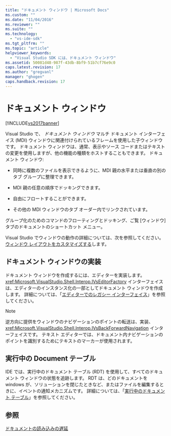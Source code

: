 ```yaml
---
title: "ドキュメント ウィンドウ | Microsoft Docs"
ms.custom: ""
ms.date: "11/04/2016"
ms.reviewer: ""
ms.suite: ""
ms.technology: 
  - "vs-ide-sdk"
ms.tgt_pltfrm: ""
ms.topic: "article"
helpviewer_keywords: 
  - "Visual Studio SDK には、ドキュメント ウィンドウ"
ms.assetid: 50081d48-987f-43db-8bf9-51b7cf76e9c0
caps.latest.revision: 17
ms.author: "gregvanl"
manager: "ghogen"
caps.handback.revision: 17
---
```

# ドキュメント ウィンドウ
[!INCLUDE[vs2017banner](../../code-quality/includes/vs2017banner.md)]

Visual Studio で、 *ドキュメント ウィンドウ* マルチ ドキュメント インターフェイス \(MDI\) ウィンドウに関連付けられているフレームを使用した子ウィンドウです。 ドキュメント ウィンドウは、通常、表示やソース コードまたはテキストの変更を使用しますが、他の機能の種類をホストすることもできます。 ドキュメント ウィンドウ:  
  
-   同時に複数のファイルを表示できるように、MDI 親の水平または垂直の別のタブ グループに整理できます。  
  
-   MDI 親の任意の順序でドッキングできます。  
  
-   自由にフロートすることができます。  
  
-   その他の MDI ウィンドウのタブ オーダー内でリンクされています。  
  
 グループ化のためのコマンドのフローティングとドッキング、ご覧 \[ウィンドウ\] タブのドキュメントのショートカット メニュー。  
  
 Visual Studio でウィンドウの動作の詳細については、次を参照してください。 [ウィンドウ レイアウトをカスタマイズする](../../ide/customizing-window-layouts-in-visual-studio.md)します。  
  
## ドキュメント ウィンドウの実装  
 ドキュメント ウィンドウを作成するには、エディターを実装します。<xref:Microsoft.VisualStudio.Shell.Interop.IVsEditorFactory> インターフェイスは、エディターのインスタンス化の一部としてドキュメント ウィンドウを作成します。 詳細については、「[エディターでのレガシー インターフェイス](../../extensibility/legacy-interfaces-in-the-editor.md)」を参照してください。  
  
> [!NOTE]
>  逆方向に提供をウィンドウのナビゲーションのポイントの転送は、実装、 <xref:Microsoft.VisualStudio.Shell.Interop.IVsBackForwardNavigation> インターフェイスです。 テキスト エディターでは、ドキュメント内ナビゲーションのポイントを識別するためにテキストのマーカーが使用されます。  
  
## 実行中の Document テーブル  
 IDE では、実行中のドキュメント テーブル \(RDT\) を使用して、すべてのドキュメント ウィンドウの状態を追跡します。 RDT は、どのドキュメントを windows が、ソリューションを閉じたときなど、またはファイルを編集するときに、イベントの通知メカニズムです。 詳細については、「[実行中のドキュメント テーブル](../../extensibility/internals/running-document-table.md)」を参照してください。  
  
## 参照  
 [ドキュメントの読み込みの遅延](../../extensibility/internals/delayed-document-loading.md)